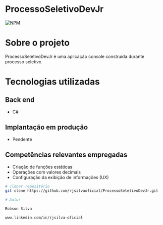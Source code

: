 # ProcessoSeletivoDevJr

[![NPM](https://img.shields.io/github/license/rjsilvaoficial/ProcessoSeletivoDevJr)](https://github.com/rjsilvaoficial/ProcessoSeletivoDevJr/blob/master/LICENSE)

# Sobre o projeto

ProcessoSeletivoDevJr é uma aplicação console construída durante processo seletivo.


# Tecnologias utilizadas
## Back end

- C#

## Implantação em produção
- Pendente

## Competências relevantes empregadas
- Criação de funções estáticas 
- Operações com valores decimais
- Configuração da exibição de informações (UX)

```bash
# clonar repositório
git clone https://github.com/rjsilvaoficial/ProcessoSeletivoDevJr.git

# Autor

Robson Silva

www.linkedin.com/in/rjsilva-oficial



